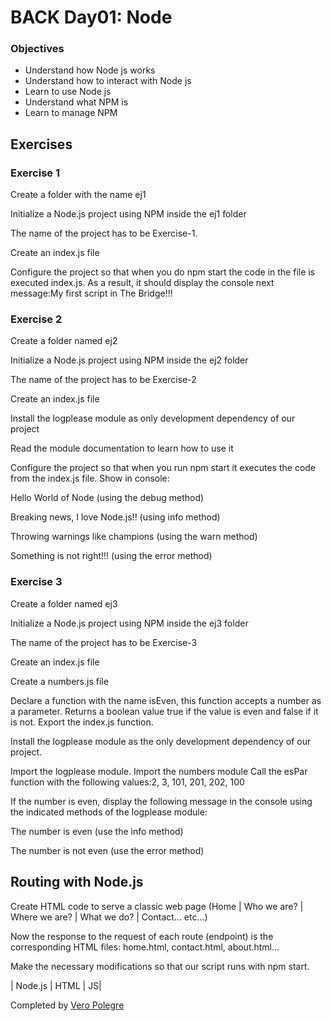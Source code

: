 # BACK Day01: Node

### Objectives

- Understand how Node js works
- Understand how to interact with Node js
- Learn to use Node js
- Understand what NPM is
- Learn to manage NPM

## Exercises

### Exercise 1

Create a folder with the name ej1

Initialize a Node.js project using NPM inside the ej1 folder

The name of the project has to be Exercise-1.

Create an index.js file

Configure the project so that when you do npm start the code in the file is executed
index.js. As a result, it should display the console next message:My first script in The Bridge!!!

### Exercise 2

Create a folder named ej2

Initialize a Node.js project using NPM inside the ej2 folder

The name of the project has to be Exercise-2

Create an index.js file

Install the logplease module as only development dependency of our project

Read the module documentation to learn how to use it

Configure the project so that when you run npm start it executes the code from the index.js file. Show in console:

Hello World of Node (using the debug method)

Breaking news, I love Node.js!! (using info method)

Throwing warnings like champions (using the warn method)

Something is not right!!! (using the error method)

### Exercise 3

Create a folder named ej3

Initialize a Node.js project using NPM inside the ej3 folder

The name of the project has to be Exercise-3

Create an index.js file

Create a numbers.js file

Declare a function with the name isEven, this function accepts a number as a parameter. Returns a boolean value true if the value is even and false if it is not. Export the index.js function.

Install the logplease module as the only development dependency of our project.

Import the logplease module. Import the numbers module Call the esPar function with the following values:2, 3, 101, 201, 202, 100

If the number is even, display the following message in the console using the indicated methods of the logplease module:

The number is even (use the info method)

The number is not even (use the error method)


## Routing with Node.js

Create HTML code to serve a classic web page (Home | Who we are? | Where we are? | What we do? | Contact... etc...)

Now the response to the request of each route (endpoint) is the corresponding HTML files: home.html, contact.html, about.html...

Make the necessary modifications so that our script runs with npm start.

| Node.js | HTML | JS|

Completed by [Vero Polegre](https://github.com/VeroPolegre)
